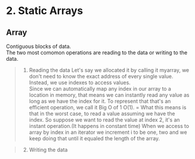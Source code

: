 # 2. Static Arrays

## Array
Contiguous blocks of data.   
The two most comomon operations are reading to the data or writing to the data.   

> 1) Reading the data
Let's say we allocated it by calling it myarray, we don't need to know the exact address of every single value.    
Instead, we use indexes to access values.   
Since we can automatically map any index in our array to a location in memory, that means we can instantly read any value as long as we have the index for it. To represent that that's an efficient operation, we call it Big O of 1 O(1). = What this means is that in the worst case, to read a value assuming we have the index. So suppose we want to read the value at index 2, it's an instant operation.(It happens in constant time) When we access to array by index in an iterator we increment i to be one, two and we keep doing that until it equaled the length of the array.

> 2) Writing the data